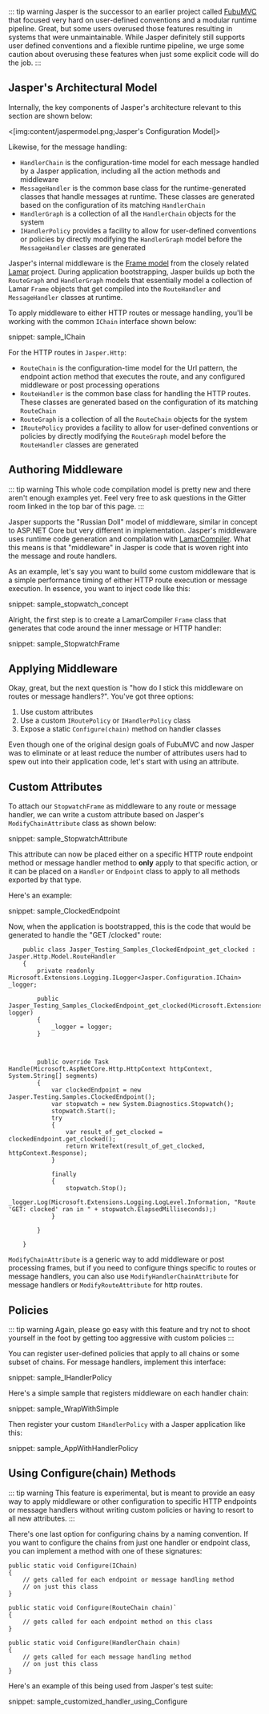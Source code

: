 <!--title:Jasper Middleware and Policies-->

::: tip warning
Jasper is the successor to an earlier project called [FubuMVC](https://fubumvc.github.io) that focused very hard on
user-defined conventions and a modular runtime pipeline. Great, but some users overused those features resulting in systems that were unmaintainable. While Jasper
definitely still supports user defined conventions and a flexible runtime pipeline, we urge some caution about overusing these
features when just some explicit code will do the job.
:::

## Jasper's Architectural Model

Internally, the key components of Jasper's architecture relevant to this section are shown below:

<[img:content/jaspermodel.png;Jasper's Configuration Model]>


Likewise, for the message handling:

* `HandlerChain` is the configuration-time model for each message handled by a Jasper application, including all the action methods and middleware
* `MessageHandler` is the common base class for the runtime-generated classes that handle messages at runtime. These classes are generated based
   on the configuration of its matching `HandlerChain`
* `HandlerGraph` is a collection of all the `HandlerChain` objects for the system
* `IHandlerPolicy` provides a facility to allow for user-defined conventions or policies by directly modifying the `HandlerGraph` model before the
  `MessageHandler` classes are generated

Jasper's internal middleware is the [Frame model](https://jasperfx.github.io/lamar/documentation/compilation/frames/) from the closely related [Lamar](https://jasperfx.github.io/lamar) project. During application bootstrapping, Jasper builds up both the `RouteGraph` and `HandlerGraph` models that essentially model a collection of Lamar `Frame` objects that get compiled into the `RouteHandler` and `MessageHandler` classes at runtime.

To apply middleware to either HTTP routes or message handling, you'll be working with the common `IChain` interface shown below:

snippet: sample_IChain


For the HTTP routes in `Jasper.Http`:

* `RouteChain` is the configuration-time model for the Url pattern, the endpoint action method that executes the route, and any configured middleware
   or post processing operations
* `RouteHandler` is the common base class for handling the HTTP routes. These classes are generated based on the configuration of its matching `RouteChain`
* `RouteGraph` is a collection of all the `RouteChain` objects for the system
* `IRoutePolicy` provides a facility to allow for user-defined conventions or policies by directly modifying the `RouteGraph` model before the
  `RouteHandler` classes are generated



## Authoring Middleware

::: tip warning
This whole code compilation model is pretty new and there aren't enough examples yet. Feel very free to ask questions in the Gitter room linked in the top bar of this page.
:::

Jasper supports the "Russian Doll" model of middleware, similar in concept to ASP.NET Core but very different in implementation. Jasper's middleware uses runtime code generation and compilation with [LamarCompiler](https://jasperfx.github.io/lamar/documentation/compilation/). What this means is that "middleware" in Jasper is code that is woven right into the message and route handlers.

As an example, let's say you want to build some custom middleware that is a simple performance timing of either HTTP route execution or message execution. In essence, you want to inject code like this:

snippet: sample_stopwatch_concept

Alright, the first step is to create a LamarCompiler `Frame` class that generates that code around the inner message or HTTP handler:

snippet: sample_StopwatchFrame



## Applying Middleware

Okay, great, but the next question is "how do I stick this middleware on routes or message handlers?". You've got three options:

1. Use custom attributes
1. Use a custom `IRoutePolicy` or `IHandlerPolicy` class
1. Expose a static `Configure(chain)` method on handler classes

Even though one of the original design goals of FubuMVC and now Jasper was to eliminate or at least reduce the number of attributes users had to spew out into their application code, let's start with using an attribute.

## Custom Attributes

To attach our `StopwatchFrame` as middleware to any route or message handler, we can write a custom attribute based on Jasper's
`ModifyChainAttribute` class as shown below:

snippet: sample_StopwatchAttribute

This attribute can now be placed either on a specific HTTP route endpoint method or message handler method to **only** apply to
that specific action, or it can be placed on a `Handler` or `Endpoint` class to apply to all methods exported by that type.

Here's an example:

snippet: sample_ClockedEndpoint

Now, when the application is bootstrapped, this is the code that would be generated to handle the "GET /clocked" route:

```
    public class Jasper_Testing_Samples_ClockedEndpoint_get_clocked : Jasper.Http.Model.RouteHandler
    {
        private readonly Microsoft.Extensions.Logging.ILogger<Jasper.Configuration.IChain> _logger;

        public Jasper_Testing_Samples_ClockedEndpoint_get_clocked(Microsoft.Extensions.Logging.ILogger<Jasper.Configuration.IChain> logger)
        {
            _logger = logger;
        }



        public override Task Handle(Microsoft.AspNetCore.Http.HttpContext httpContext, System.String[] segments)
        {
            var clockedEndpoint = new Jasper.Testing.Samples.ClockedEndpoint();
            var stopwatch = new System.Diagnostics.Stopwatch();
            stopwatch.Start();
            try
            {
                var result_of_get_clocked = clockedEndpoint.get_clocked();
                return WriteText(result_of_get_clocked, httpContext.Response);
            }

            finally
            {
                stopwatch.Stop();
                _logger.Log(Microsoft.Extensions.Logging.LogLevel.Information, "Route 'GET: clocked' ran in " + stopwatch.ElapsedMilliseconds);)
            }

        }

    }
```

`ModifyChainAttribute` is a generic way to add middleware or post processing frames, but if you need to configure things specific to routes or message handlers, you can also use `ModifyHandlerChainAttribute` for message handlers or `ModifyRouteAttribute` for http routes.


## Policies

::: tip warning
Again, please go easy with this feature and try not to shoot yourself in the foot by getting too aggressive with custom policies
:::

You can register user-defined policies that apply to all chains or some subset of chains. For message handlers, implement this interface:

snippet: sample_IHandlerPolicy

Here's a simple sample that registers middleware on each handler chain:

snippet: sample_WrapWithSimple

Then register your custom `IHandlerPolicy` with a Jasper application like this:

snippet: sample_AppWithHandlerPolicy

## Using Configure(chain) Methods

::: tip warning
This feature is experimental, but is meant to provide an easy way to apply middleware or other configuration to specific HTTP endpoints or
message handlers without writing custom policies or having to resort to all new attributes.
:::

There's one last option for configuring chains by a naming convention. If you want to configure the chains from just one handler or endpoint class,
you can implement a method with one of these signatures:

```
public static void Configure(IChain)
{
    // gets called for each endpoint or message handling method
    // on just this class
}

public static void Configure(RouteChain chain)`
{
    // gets called for each endpoint method on this class
}

public static void Configure(HandlerChain chain)
{
    // gets called for each message handling method
    // on just this class
}
```

Here's an example of this being used from Jasper's test suite:

snippet: sample_customized_handler_using_Configure





